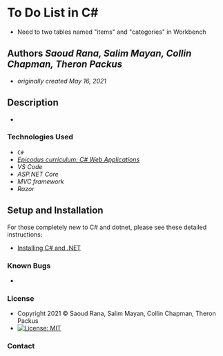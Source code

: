 # To Do List in C#
* Need to two tables named "items" and "categories" in Workbench

## Authors _Saoud Rana, Salim Mayan, Collin Chapman, Theron Packus_
* _originally created May 16, 2021_

## Description
*

### Technologies Used
* `C#`
* _[Epicodus curriculum: C# Web Applications](https://www.learnhowtoprogram.com/c-and-net-part-time-c-and-react-track/c-web-applications/to-do-list-mvc-setup)_
* _VS Code_
* _ASP.NET Core_
* _MVC framework_
* _Razor_

## Setup and Installation


For those completely new to C# and dotnet, please see these detailed instructions:
* [Installing C# and .NET](https://www.learnhowtoprogram.com/c-and-net-part-time-c-and-react-track/getting-started-with-c/installing-c-and-net)

### Known Bugs
* 

### License
* Copyright 2021 :copyright:  Saoud Rana, Salim Mayan, Collin Chapman, Theron Packus
* [![License: MIT](https://img.shields.io/badge/License-MIT-yellow.svg)](https://github.com/saoud/csharp-TDD-template/blob/main/LICENSE)

### Contact
